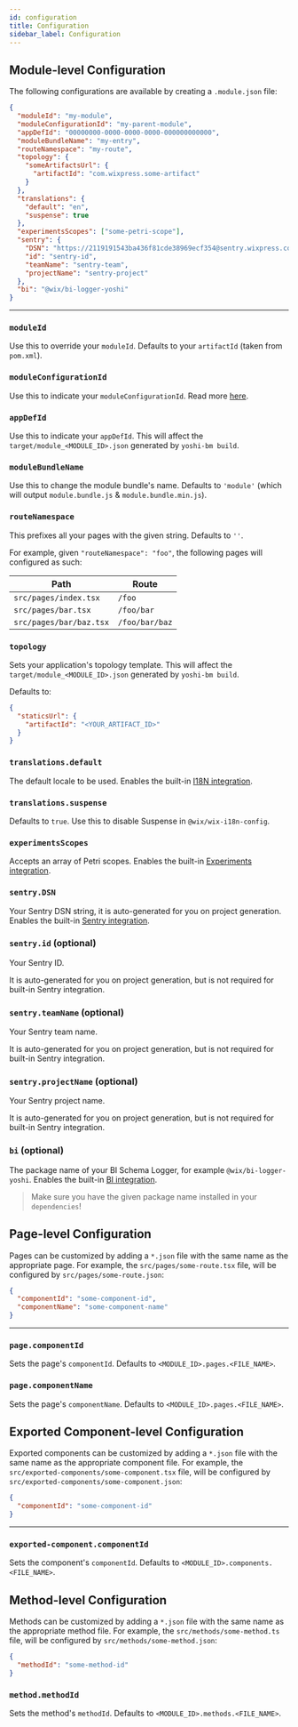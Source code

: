 ```yaml
---
id: configuration
title: Configuration
sidebar_label: Configuration
---
```


## Module-level Configuration

The following configurations are available by creating a `.module.json` file:

```json
{
  "moduleId": "my-module",
  "moduleConfigurationId": "my-parent-module",
  "appDefId": "00000000-0000-0000-0000-000000000000",
  "moduleBundleName": "my-entry",
  "routeNamespace": "my-route",
  "topology": {
    "someArtifactsUrl": {
      "artifactId": "com.wixpress.some-artifact"
    }
  },
  "translations": {
    "default": "en",
    "suspense": true
  },
  "experimentsScopes": ["some-petri-scope"],
  "sentry": {
    "DSN": "https://2119191543ba436f81cde38969ecf354@sentry.wixpress.com/470",
    "id": "sentry-id",
    "teamName": "sentry-team",
    "projectName": "sentry-project"
  },
  "bi": "@wix/bi-logger-yoshi"
}
```

---

### `moduleId`

Use this to override your `moduleId`.
Defaults to your `artifactId` (taken from `pom.xml`).

### `moduleConfigurationId`

Use this to indicate your `moduleConfigurationId`.
Read more [here](https://github.com/wix-private/business-manager/blob/master/business-manager-api/docs/business-manager-module.md#setmoduleconfigurationid).

### `appDefId`

Use this to indicate your `appDefId`.
This will affect the `target/module_<MODULE_ID>.json` generated by `yoshi-bm build`.

### `moduleBundleName`

Use this to change the module bundle's name.
Defaults to `'module'` (which will output `module.bundle.js` & `module.bundle.min.js`).

### `routeNamespace`

This prefixes all your pages with the given string.
Defaults to `''`.

For example, given `"routeNamespace": "foo"`, the following pages will configured as such:

| Path                    | Route          |
| ----------------------- | -------------- |
| `src/pages/index.tsx`   | `/foo`         |
| `src/pages/bar.tsx`     | `/foo/bar`     |
| `src/pages/bar/baz.tsx` | `/foo/bar/baz` |

### `topology`

Sets your application's topology template.
This will affect the `target/module_<MODULE_ID>.json` generated by `yoshi-bm build`.

Defaults to:

```json
{
  "staticsUrl": {
    "artifactId": "<YOUR_ARTIFACT_ID>"
  }
}
```

### `translations.default`
The default locale to be used. Enables the built-in [I18N integration](./runtime-api.md#i18n).

### `translations.suspense`

Defaults to `true`. Use this to disable Suspense in `@wix/wix-i18n-config`. 

### `experimentsScopes`

Accepts an array of Petri scopes. Enables the built-in [Experiments integration](./runtime-api.md#experiments).

### `sentry.DSN`

Your Sentry DSN string, it is auto-generated for you on project generation.
Enables the built-in [Sentry integration](./runtime-api.md#sentry).

### `sentry.id` (optional)

Your Sentry ID.

It is auto-generated for you on project generation, but is not required for built-in Sentry integration.

### `sentry.teamName` (optional)

Your Sentry team name.

It is auto-generated for you on project generation, but is not required for built-in Sentry integration.

### `sentry.projectName` (optional)

Your Sentry project name.

It is auto-generated for you on project generation, but is not required for built-in Sentry integration.

### `bi` (optional)

The package name of your BI Schema Logger, for example `@wix/bi-logger-yoshi`.
Enables the built-in [BI integration](./runtime-api.md#bi).
> Make sure you have the given package name installed in your `dependencies`!


## Page-level Configuration

Pages can be customized by adding a `*.json` file with the same name as the appropriate page.
For example, the `src/pages/some-route.tsx` file, will be configured by `src/pages/some-route.json`:

```json
{
  "componentId": "some-component-id",
  "componentName": "some-component-name"
}
```

---

### `page.componentId`

Sets the page's `componentId`. Defaults to `<MODULE_ID>.pages.<FILE_NAME>`.

### `page.componentName`

Sets the page's `componentName`. Defaults to `<MODULE_ID>.pages.<FILE_NAME>`.

## Exported Component-level Configuration

Exported components can be customized by adding a `*.json` file with the same name as the appropriate component file.
For example, the `src/exported-components/some-component.tsx` file, will be configured by `src/exported-components/some-component.json`:

```json
{
  "componentId": "some-component-id"
}
```

---

### `exported-component.componentId`

Sets the component's `componentId`. Defaults to `<MODULE_ID>.components.<FILE_NAME>`.

## Method-level Configuration

Methods can be customized by adding a `*.json` file with the same name as the appropriate method file.
For example, the `src/methods/some-method.ts` file, will be configured by `src/methods/some-method.json`:

```json
{
  "methodId": "some-method-id"
}
```

### `method.methodId`

Sets the method's `methodId`. Defaults to `<MODULE_ID>.methods.<FILE_NAME>`.
